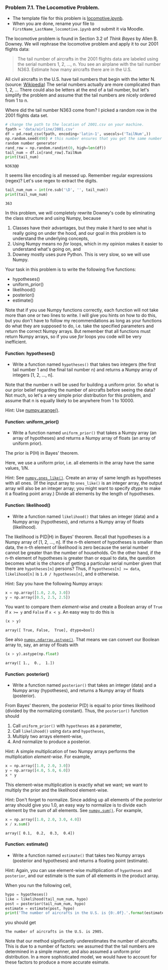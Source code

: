 ### Problem 7.1. The Locomotive Problem.

- The template file for this problem is [locomotive.ipynb](locomotive.ipynb).
- When you are done, rename your file to
  `FirstName_LastName_locomotive.ipynb` and submit it via Moodle.

The locomotive problem is found in Section 3.2 of *Think Bayes* by Allen B.
  Downey. We will rephrase the locomotive problem and apply it to our 2001
  flights data:

> The tail number of aircrafts in the 2001 flights data are labeled using the
  serial numbers 1, 2, ..., n.
  You see an airplane with the tail number N363. Estimate how many aircrafts
  there are in the U.S.

All civil aircrafts in the U.S. have tail numbers that begin with the letter N.
  (source: [Wikipedia](http://en.wikipedia.org/wiki/Aircraft_registration))
  The serial numbers actually are more complicated than 1, 2, ...
  There could also be letters at the end of a tail number,
  but let's simplify the problem and assume that the tail numbers are nicely
  ordered from 1 to n.
              
Where did the tail number N363 come from? I picked a random row in the 2001
  flights data set.

```python
# change the path to the location of 2001.csv on your machine.
fpath = 'data/airline/2001.csv'
df = pd.read_csv(fpath, encoding='latin-1', usecols=('TailNum',))
np.random.seed(490) # this number ensures that you get the same number from
random number generator
rand_row = np.random.randint(0, high=len(df))
tail_num = df.ix[rand_row].TailNum
print(tail_num)
```
    N363@@

It seems like encoding is all messed up. Remember regular expressions (regex)?
  Let's use regex to extract the digits.

```python
tail_num_num = int(re.sub('\D', '', tail_num))
print(tail_num_num)
```
    363

In this problem, we will completely rewrite Downey's code by eliminating the
class structure and using Numpy, because

1. Classes have their advantages, but they make it hard to see what is really
   going on under the hood, and our goal in this problem is to understand the
   underlying concepts,
2. Using Numpy means no *for* loops, which in my opinion makes it easier to
   understand what's going on, and
3. Downey mostly uses pure Python. This is very slow, so we will use Numpy.

Your task in this problem is to write the following five functions:

- hypotheses()
- uniform\_prior()
- likelihood()
- posterior()
- estimate()

Note that if you use Numpy functions correctly, each function will not
  take more than one or two lines to write. I will give you hints on how
  to do this, but you don't have to follow my recommendations as long as
  your functions do what they are supposed to do, i.e. take the
  specified parameters and return the correct Numpy arrays. But remember
  that all functions must return Numpy arrays, so if you use *for* loops
  you code will be very inefficient.

#### Function: hypotheses()

- Write a function named `hypotheses()` that takes two integers (the
  first tail number 1 and the final tail number n) and returns a
  Numpy array of integers [1, 2, ..., n].

Note that the number n will be used for building a uniform prior.
  So what is our prior belief regarding the number of aircrafts
  before seeing the data?
  Not much, so let's a very simple prior distribution for this problem,
  and assume that n is equally likely to be anywhere from 1 to 10000.

Hint: Use
  [numpy.arange()](http://docs.scipy.org/doc/numpy/reference/generated/numpy.arange.html).

#### Function: uniform_prior()

- Write a function named `uniform_prior()` that takes a Numpy array (an array
  of hypotheses) and returns a Numpy array of floats (an array of uniform
  prior).

The prior is P(H) in Bayes' theorem.

Here, we use a uniform prior, i.e. all elements in the array have the same
  values, 1/N.

Hint: See
  [`numpy.ones_like()`](http://docs.scipy.org/doc/numpy/reference/generated/numpy.ones_like.html).
  Create an array of same length as hypotheses with all ones. (If the input
  array to `ones_like()` is an integer array, the output array will also be an
  integer array; you might want to specify *dtype* to make it a floating point
  array.) Divide all elements by the length of hypotheses.

#### Function: likelihood()

- Write a function named `likelihood()` that takes an integer (data) and a
  Numpy array (hypotheses), and returns a Numpy array of floats (likelihood).

The likelihood is P(D|H) in Bayes' theorem. Recall that
  hypotheses is a Numpy array of [1, 2, ..., n]. If the n-th element of
  hypotheses is smaller than data, the n-th element of likelihood is zero
  because the serial number cannot be greater than the number of households. On
  the other hand, if the n-th element of hypotheses is greater than or equal
  to data, the question becomes what is the chance of getting a particular
  serial number given that there are `hypotheses[n]` persons? Thus, if
  `hypotheses[n] >= data`, `likelihood[n]` is `1.0 / hypotheses[n]`, and `0`
  otherwise.

Hint: Say you have the following Numpy arrays:

```python
x = np.array([1.0, 2.0, 3.0])
y = np.array([0.5, 2.5, 2.5])
```

You want to compare them *element-wise* and create a Boolean array of `True` if
`x >= y` and `False` if `x < y`. An easy way to do this is

```python
(x > y)
```

    array([ True, False,  True], dtype=bool)

See also
  [`numpy.ndarray.astype()`](http://docs.scipy.org/doc/numpy/reference/generated/numpy.ndarray.astype.html).
  That means we can convert our Boolean array to, say, an array of floats with

```python
(x > y).astype(np.float)
```

    array([ 1.,  0.,  1.])

#### Function: posterior()

- Write a function named `posterior()` that takes an integer (data) and a
  Numpy array (hypotheses), and returns a Numpy array of floats (posterior).

From Bayes' theorem, the posterior P(D) is equal to prior times likelihood
  (divided by the normalizing constant). Thus, the `posterior()` function
  should

1. Call `uniform_prior()` with `hypotheses` as a parameter,
2. Call `likelihood()` using `data` and `hypotheses`,
3. Multiply two arrays element-wise,
4. And normalize to produce a posterior.

Hint: A simple multiplication of two Numpy arrays performs the multiplication
  *element-wise*. For example,

```python
x = np.array([1.0, 2.0, 3.0])
y = np.array([4.0, 5.0, 6.0])
x * y
```

This element-wise multiplication is exactly what we want; we want to multiply
  the prior and the likelihood element-wise.

Hint: Don't forget to normalize. Since adding up all elements of the posterior
  array should give you 1.0,
  an easy way to normalize is to divide each element by the sum of all elements.  See
    [`numpy.sum()`](http://docs.scipy.org/doc/numpy/reference/generated/numpy.sum.html).
  For example, 

```python
x = np.array([1.0, 2.0, 3.0, 4.0])
x / x.sum()
```

    array([ 0.1,  0.2,  0.3,  0.4])

#### Function: estimate()

- Write a function named `estimate()` that takes two Numpy arrays (posterior
  and hypotheses) and returns a floating point (estimate).

Hint: Again, you can use element-wise multiplication of `hypotheses` and
  `posterior`, and our estimate is the sum of all elements in the product
  array.

When you run the following cell,

```python
hypo = hypotheses()
like = likelihood(tail_num_num, hypo)
post = posterior(tail_num_num, hypo)
estimate = estimate(post, hypo)
print('The number of aircrafts in the U.S. is {0:.0f}.'.format(estimate))
```

you should get

    The number of aircrafts in the U.S. is 2905.

Note that our method significantly underestimates the number of aircrafts.
  This is due to a number of factors: we assumed that the tail numbers are
  determined in a simple manner,
  and also assumed a uniform prior distribution.
  In a more sophisticated model, we would have to account for these factors
  to produce a more accurate esimate.
